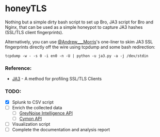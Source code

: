 # honeyTLS

Nothing but a simple dirty bash script to set up Bro, JA3 script for Bro and Nginx, that can be used as a simple honeypot to capture JA3 hashes (SSL/TLS client fingerprints).


Alternatively, you can use [@Andrew___Morris](https://twitter.com/Andrew___Morris)'s one-liner to skim JA3 SSL fingerprints directly off the wire using tcpdump and some bash redirection:

`tcpdump -w - -s 0 -i en0 -n -U | python -u ja3.py -a -j /dev/stdin`


### Reference:
- [JA3](https://github.com/salesforce/ja3) - A method for profiling SSL/TLS Clients

### TODO:

- [x] Splunk to CSV script
- [ ] Enrich the collected data
    - [ ] [GreyNoise Intelligence API](https://github.com/GreyNoise-Intelligence/api.greynoise.io)
    - [ ] [Cymon API](http://docs.cymon.io/)
- [ ] Visualization script
- [ ] Complete the documentation and analysis report
